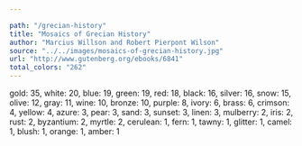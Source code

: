 ```yaml
---

path: "/grecian-history"
title: "Mosaics of Grecian History"
author: "Marcius Willson and Robert Pierpont Wilson"
source: "../../images/mosaics-of-grecian-history.jpg"
url: "http://www.gutenberg.org/ebooks/6841"
total_colors: "262"
---
```

gold: 35, white: 20, blue: 19, green: 19, red: 18, black: 16, silver: 16, snow: 15, olive: 12, gray: 11, wine: 10, bronze: 10, purple: 8, ivory: 6, brass: 6, crimson: 4, yellow: 4, azure: 3, pear: 3, sand: 3, sunset: 3, linen: 3, mulberry: 2, iris: 2, rust: 2, byzantium: 2, myrtle: 2, cerulean: 1, fern: 1, tawny: 1, glitter: 1, camel: 1, blush: 1, orange: 1, amber: 1
